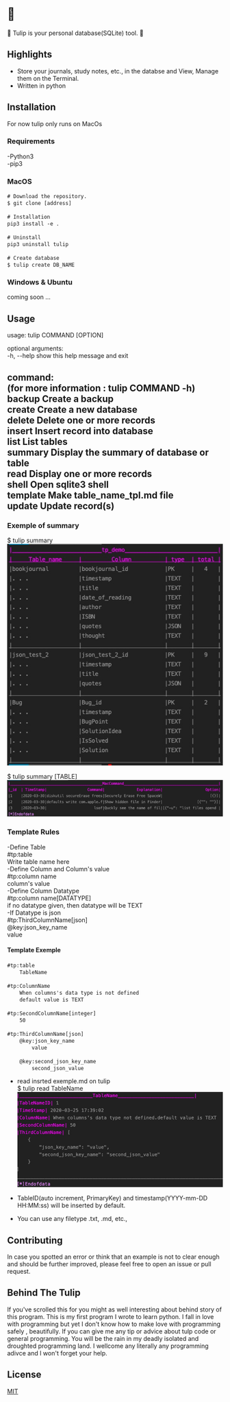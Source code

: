 # :tulip: 
:tulip: Tulip is your personal database(SQLite) tool. :tulip:

## Highlights
* Store your journals, study notes, etc., in the databse and View, Manage them on the Terminal.
* Written in python

## Installation
For now tulip only runs on MacOs

### Requirements
-Python3  
-pip3  

### MacOS
    # Download the repository.
    $ git clone [address]
    
    # Installation
    pip3 install -e .

    # Uninstall
    pip3 uninstall tulip 

    # Create database
    $ tulip create DB_NAME

### Windows & Ubuntu
coming soon ...

## Usage
usage: tulip COMMAND [OPTION]    

optional arguments:   
  -h, --help            show this help message and exit   

command:   
  (for more information : tulip COMMAND -h)   
    backup              Create a backup   
    create              Create a new database   
    delete              Delete one or more records   
    insert              Insert record into database   
    list                List tables  
    summary             Display the summary of database or table  
    read                Display one or more records  
    shell               Open sqlite3 shell  
    template            Make table_name_tpl.md file  
    update              Update record(s)  
-----------------------------------------------------------------

### Exemple of summary
$ tulip summary  
![ex-summary](/images/tpl_ex_summary.jpg)

$ tulip summary [TABLE]    
![ex-summary-table](/images/tpl_ex_summary_table.jpg)

### Template Rules
-Define Table  
    #tp:table  
        Write table name here  
-Define Column and Column's value  
    #tp:column name   
        column's value  
-Define Column Datatype  
    #tp:column name[DATATYPE]  
    if no datatype given, then datatype will be TEXT  
-If Datatype is json  
    #tp:ThirdColumnName[json]  
        @key:json_key_name  
            value  

#### Template Exemple  
    #tp:table
        TableName

    #tp:ColumnName
        When columns's data type is not defined
        default value is TEXT
     
    #tp:SecondColumnName[integer]
        50

    #tp:ThirdColumnName[json]
        @key:json_key_name
            value
        
        @key:second_json_key_name
            second_json_value

* read insrted exemple.md on tulip  
    $ tulip read TableName  
![tpp-ex-read](/images/tpl_ex_read.jpg)  

* TableID(auto increment, PrimaryKey) and timestamp(YYYY-mm-DD HH:MM:ss) will be inserted by default.   
* You can use any filetype .txt, .md, etc.,   

## Contributing
In case you spotted an error or think that an example is not to clear enough and should be further improved, please feel free to open an issue or pull request.

## Behind The Tulip 
If you've scrolled this for you might as well interesting about behind story of this program.
This is my first program I wrote to learn python. 
I fall in love with programming but yet I don't know how to make love with programming safely , beautifully. 
If you can give me any tip or advice about tulp code or general programming. 
You will be the rain in my deadly isolated and droughted programming land.
I wellcome any literally any programming adivce and I won't forget your help.

## License
[MIT](https://choosealicense.com/licenses/mit/)
